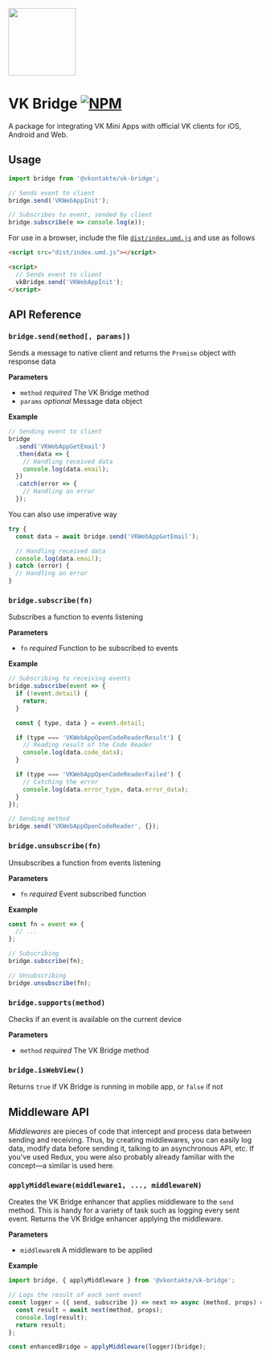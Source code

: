 [npm-badge]: https://img.shields.io/npm/v/@vkontakte/vk-bridge.svg
[npm-link]: https://npmjs.com/package/@vkontakte/vk-bridge
[mini-apps-logo]: https://vk.com/images/apps/mini_apps/vk_mini_apps_logo.svg

[<img width="134" src="https://vk.com/images/apps/mini_apps/vk_mini_apps_logo.svg">](https://vk.com/services)

# VK Bridge [![NPM][npm-badge]][npm-link]

A package for integrating VK Mini Apps with official VK clients for iOS, Android and Web.

## Usage

```js
import bridge from '@vkontakte/vk-bridge';

// Sends event to client
bridge.send('VKWebAppInit');

// Subscribes to event, sended by client
bridge.subscribe(e => console.log(e));
```

For use in a browser, include the file [`dist/index.umd.js`](https://unpkg.com/@vkontakte/vk-bridge/dist/index.umd.js) and use as follows

```html
<script src="dist/index.umd.js"></script>

<script>
  // Sends event to client
  vkBridge.send('VKWebAppInit');
</script>
```

## API Reference

### `bridge.send(method[, params])`

Sends a message to native client and returns the `Promise` object with response data

**Parameters**

- `method` _required_ The VK Bridge method
- `params` _optional_ Message data object

**Example**

```js
// Sending event to client
bridge
  .send('VKWebAppGetEmail')
  .then(data => {
    // Handling received data
    console.log(data.email);
  })
  .catch(error => {
    // Handling an error
  });
```

You can also use imperative way

```js
try {
  const data = await bridge.send('VKWebAppGetEmail');

  // Handling received data
  console.log(data.email);
} catch (error) {
  // Handling an error
}
```

### `bridge.subscribe(fn)`

Subscribes a function to events listening

**Parameters**

- `fn` _required_ Function to be subscribed to events

**Example**

```js
// Subscribing to receiving events
bridge.subscribe(event => {
  if (!event.detail) {
    return;
  }

  const { type, data } = event.detail;

  if (type === 'VKWebAppOpenCodeReaderResult') {
    // Reading result of the Code Reader
    console.log(data.code_data);
  }

  if (type === 'VKWebAppOpenCodeReaderFailed') {
    // Catching the error
    console.log(data.error_type, data.error_data);
  }
});

// Sending method
bridge.send('VKWebAppOpenCodeReader', {});
```

### `bridge.unsubscribe(fn)`

Unsubscribes a function from events listening

**Parameters**

- `fn` _required_ Event subscribed function

**Example**

```js
const fn = event => {
  // ...
};

// Subscribing
bridge.subscribe(fn);

// Unsubscribing
bridge.unsubscribe(fn);
```

### `bridge.supports(method)`

Checks if an event is available on the current device

**Parameters**

- `method` _required_ The VK Bridge method

### `bridge.isWebView()`

Returns `true` if VK Bridge is running in mobile app, or `false` if not

## Middleware API

_Middlewares_ are pieces of code that intercept and process data between sending and receiving. Thus, by creating middlewares, you can easily log data, modify data before sending it, talking to an asynchronous API, etc. If you've used Redux, you were also probably already familiar with the concept—a similar is used here.

### `applyMiddleware(middleware1, ..., middlewareN)`

Creates the VK Bridge enhancer that applies middleware to the `send`
method. This is handy for a variety of task such as logging every sent
event. Returns the VK Bridge enhancer applying the middleware.

**Parameters**

- `middlewareN` A middleware to be applied

**Example**

```js
import bridge, { applyMiddleware } from '@vkontakte/vk-bridge';

// Logs the result of each sent event
const logger = ({ send, subscribe }) => next => async (method, props) => {
  const result = await next(method, props);
  console.log(result);
  return result;
};

const enhancedBridge = applyMiddleware(logger)(bridge);
```
